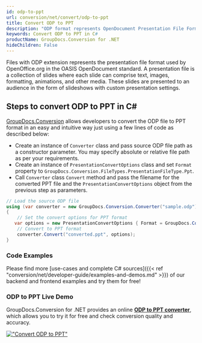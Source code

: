 ```yaml
---
id: odp-to-ppt
url: conversion/net/convert/odp-to-ppt
title: Convert ODP to PPT
description: "ODP format represents OpenDocument Presentation File Format with .odp extension. Learn how to convert ODP to PPT file programmatically in C# language using GroupDocs.Conversion for .NET library."
keywords: Convert ODP to PPT in C#
productName: GroupDocs.Conversion for .NET
hideChildren: False
---
```


Files with ODP extension represents the presentation file format used by OpenOffice.org in the OASIS OpenDocument standard. A presentation file is a collection of slides where each slide can comprise text, images, formatting, animations, and other media. These slides are presented to an audience in the form of slideshows with custom presentation settings.

## Steps to convert ODP to PPT in C#

[GroupDocs.Conversion](https://products.groupdocs.com/conversion/net) allows developers to convert the ODP file to PPT format in an easy and intuitive way just using a few lines of code as described below:

* Create an instance of `Converter` class and pass source ODP file path as a constructor parameter. You may specify absolute or relative file path as per your requirements. 
* Create an instance of `PresentationConvertOptions` class and set `Format` property to `GroupDocs.Conversion.FileTypes.PresentationFileType.Ppt`.
* Call `Converter` class `Convert` method and pass the filename for the converted PPT file and the `PresentationConvertOptions` object from the previous step as parameters.

```csharp
// Load the source ODP file
using (var converter = new GroupDocs.Conversion.Converter("sample.odp"))
{
    // Set the convert options for PPT format
   var options = new PresentationConvertOptions { Format = GroupDocs.Conversion.FileTypes.PresentationFileType.Ppt };
    // Convert to PPT format
    converter.Convert("converted.ppt", options);
}
```

### Code Examples

Please find more [use-cases and complete C# sources]({{< ref "conversion/net/developer-guide/examples-and-demos.md" >}}) of our backend and frontend examples and try them for free!

### ODP to PPT Live Demo

GroupDocs.Conversion for .NET provides an online [**ODP to PPT converter**](https://products.groupdocs.app/conversion/odp-to-ppt), which allows you to try it for free and check conversion quality and accuracy.

[!["Convert ODP to PPT"](conversion/net/images/convert-to-ppt/convert-odp-to-ppt.png)](https://products.groupdocs.app/conversion/odp-to-ppt)